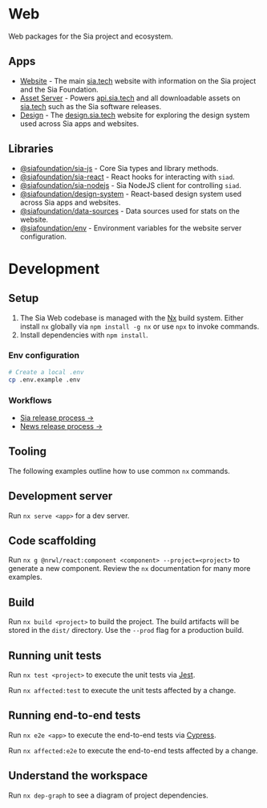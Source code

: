 # Web

Web packages for the Sia project and ecosystem.

## Apps

- [Website](apps/website) - The main [sia.tech](https://sia.tech) website with information on the Sia project and the Sia Foundation.
- [Asset Server](apps/asset-server) - Powers [api.sia.tech](https://api.sia.tech) and all downloadable assets on [sia.tech](https://sia.tech) such as the Sia software releases.
- [Design](apps/design-site) - The [design.sia.tech](https://design.sia.tech) website for exploring the design system used across Sia apps and websites.

## Libraries

- [@siafoundation/sia-js](libs/sia-js) - Core Sia types and library methods.
- [@siafoundation/sia-react](libs/sia-react) - React hooks for interacting with `siad`.
- [@siafoundation/sia-nodejs](libs/sia-nodejs) - Sia NodeJS client for controlling `siad`.
- [@siafoundation/design-system](libs/design-system) - React-based design system used across Sia apps and websites.
- [@siafoundation/data-sources](libs/data-sources) - Data sources used for stats on the website.
- [@siafoundation/env](libs/env) - Environment variables for the website server configuration.

# Development

## Setup

1. The Sia Web codebase is managed with the [Nx](https://nx.dev) build system. Either install `nx` globally via `npm install -g nx` or use `npx` to invoke commands.
2. Install dependencies with `npm install`.

### Env configuration

```sh
# Create a local .env
cp .env.example .env
```

### Workflows

- [Sia release process →](https://www.notion.so/siafoundation/Web-6de3b72ac13e44a989bdffb72fce8996#bd5cb0ab038d4b35a49d4433dd6af614)
- [News release process →](https://www.notion.so/siafoundation/Web-6de3b72ac13e44a989bdffb72fce8996#4fc04d6e7c0749cfa6a99c6a83fc41bd)

## Tooling

The following examples outline how to use common `nx` commands.

## Development server

Run `nx serve <app>` for a dev server.

## Code scaffolding

Run `nx g @nrwl/react:component <component> --project=<project>` to generate a new component. Review the `nx` documentation for many more examples.

## Build

Run `nx build <project>` to build the project. The build artifacts will be stored in the `dist/` directory. Use the `--prod` flag for a production build.

## Running unit tests

Run `nx test <project>` to execute the unit tests via [Jest](https://jestjs.io).

Run `nx affected:test` to execute the unit tests affected by a change.

## Running end-to-end tests

Run `nx e2e <app>` to execute the end-to-end tests via [Cypress](https://www.cypress.io).

Run `nx affected:e2e` to execute the end-to-end tests affected by a change.

## Understand the workspace

Run `nx dep-graph` to see a diagram of project dependencies.

